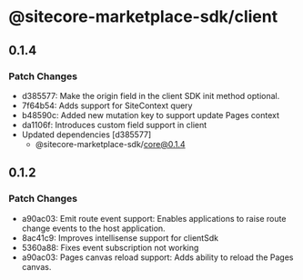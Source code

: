 # @sitecore-marketplace-sdk/client

## 0.1.4

### Patch Changes

- d385577: Make the origin field in the client SDK init method optional.
- 7f64b54: Adds support for SiteContext query
- b48590c: Added new mutation key to support update Pages context
- da1106f: Introduces custom field support in client
- Updated dependencies [d385577]
  - @sitecore-marketplace-sdk/core@0.1.4

## 0.1.2

### Patch Changes

- a90ac03: Emit route event support: Enables applications to raise route change events to the host application.
- 8ac41c9: Improves intellisense support for clientSdk
- 5360a88: Fixes event subscription not working
- a90ac03: Pages canvas reload support: Adds ability to reload the Pages canvas.
